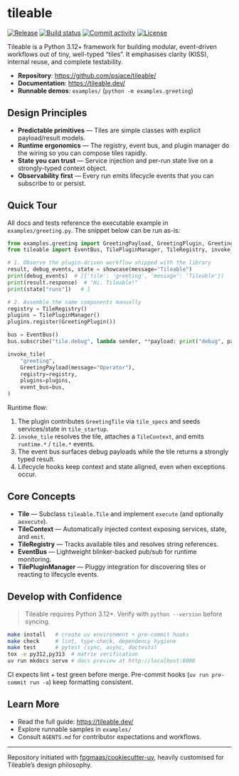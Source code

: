 # tileable

[![Release](https://img.shields.io/github/v/release/psiace/tileable)](https://img.shields.io/github/v/release/psiace/tileable)
[![Build status](https://img.shields.io/github/actions/workflow/status/psiace/tileable/main.yml?branch=main)](https://github.com/psiace/tileable/actions/workflows/main.yml?query=branch%3Amain)
[![Commit activity](https://img.shields.io/github/commit-activity/m/psiace/tileable)](https://img.shields.io/github/commit-activity/m/psiace/tileable)
[![License](https://img.shields.io/github/license/psiace/tileable)](https://img.shields.io/github/license/psiace/tileable)

Tileable is a Python 3.12+ framework for building modular, event-driven workflows out of tiny, well-typed “tiles”. It emphasises clarity (KISS), internal reuse, and complete testability.

- **Repository**: <https://github.com/psiace/tileable/>
- **Documentation**: <https://tileable.dev/>
- **Runnable demos**: `examples/` (`python -m examples.greeting`)

## Design Principles
- **Predictable primitives** — Tiles are simple classes with explicit payload/result models.
- **Runtime ergonomics** — The registry, event bus, and plugin manager do the wiring so you can compose tiles rapidly.
- **State you can trust** — Service injection and per-run state live on a strongly-typed context object.
- **Observability first** — Every run emits lifecycle events that you can subscribe to or persist.

## Quick Tour

All docs and tests reference the executable example in `examples/greeting.py`. The snippet below can be run as-is:

```python
from examples.greeting import GreetingPayload, GreetingPlugin, GreetingTile, showcase
from tileable import EventBus, TilePluginManager, TileRegistry, invoke_tile

# 1. Observe the plugin-driven workflow shipped with the library
result, debug_events, state = showcase(message="Tileable")
print(debug_events)  # [{'tile': 'greeting', 'message': 'Tileable'}]
print(result.response)  # "Hi, Tileable!"
print(state["runs"])   # 1

# 2. Assemble the same components manually
registry = TileRegistry()
plugins = TilePluginManager()
plugins.register(GreetingPlugin())

bus = EventBus()
bus.subscribe("tile.debug", lambda sender, **payload: print("debug", payload))

invoke_tile(
    "greeting",
    GreetingPayload(message="Operator"),
    registry=registry,
    plugins=plugins,
    event_bus=bus,
)
```

Runtime flow:
1. The plugin contributes `GreetingTile` via `tile_specs` and seeds services/state in `tile_startup`.
2. `invoke_tile` resolves the tile, attaches a `TileContext`, and emits `runtime.*` / `tile.*` events.
3. The event bus surfaces debug payloads while the tile returns a strongly typed result.
4. Lifecycle hooks keep context and state aligned, even when exceptions occur.

## Core Concepts
- **Tile** — Subclass `tileable.Tile` and implement `execute` (and optionally `aexecute`).
- **TileContext** — Automatically injected context exposing services, state, and `emit`.
- **TileRegistry** — Tracks available tiles and resolves string references.
- **EventBus** — Lightweight blinker-backed pub/sub for runtime monitoring.
- **TilePluginManager** — Pluggy integration for discovering tiles or reacting to lifecycle events.

## Develop with Confidence

> Tileable requires Python 3.12+. Verify with `python --version` before syncing.

```bash
make install   # create uv environment + pre-commit hooks
make check     # lint, type-check, dependency hygiene
make test      # pytest (sync, async, doctests)
tox -e py312,py313  # matrix verification
uv run mkdocs serve # docs preview at http://localhost:8000
```

CI expects lint + test green before merge. Pre-commit hooks (`uv run pre-commit run -a`) keep formatting consistent.

## Learn More
- Read the full guide: <https://tileable.dev/>
- Explore runnable samples in `examples/`
- Consult `AGENTS.md` for contributor expectations and workflows.

---

Repository initiated with [fpgmaas/cookiecutter-uv](https://github.com/fpgmaas/cookiecutter-uv), heavily customised for Tileable’s design philosophy.
